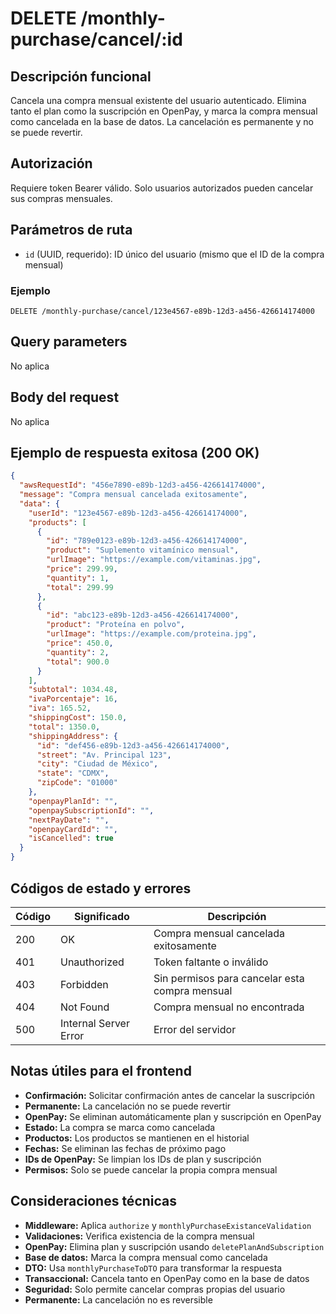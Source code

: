 # DELETE /monthly-purchase/cancel/:id

## Descripción funcional

Cancela una compra mensual existente del usuario autenticado. Elimina tanto el plan como la suscripción en OpenPay, y marca la compra mensual como cancelada en la base de datos. La cancelación es permanente y no se puede revertir.

## Autorización

Requiere token Bearer válido. Solo usuarios autorizados pueden cancelar sus compras mensuales.

## Parámetros de ruta

- `id` (UUID, requerido): ID único del usuario (mismo que el ID de la compra mensual)

### Ejemplo

```
DELETE /monthly-purchase/cancel/123e4567-e89b-12d3-a456-426614174000
```

## Query parameters

No aplica

## Body del request

No aplica

## Ejemplo de respuesta exitosa (200 OK)

```json
{
  "awsRequestId": "456e7890-e89b-12d3-a456-426614174000",
  "message": "Compra mensual cancelada exitosamente",
  "data": {
    "userId": "123e4567-e89b-12d3-a456-426614174000",
    "products": [
      {
        "id": "789e0123-e89b-12d3-a456-426614174000",
        "product": "Suplemento vitamínico mensual",
        "urlImage": "https://example.com/vitaminas.jpg",
        "price": 299.99,
        "quantity": 1,
        "total": 299.99
      },
      {
        "id": "abc123-e89b-12d3-a456-426614174000",
        "product": "Proteína en polvo",
        "urlImage": "https://example.com/proteina.jpg",
        "price": 450.0,
        "quantity": 2,
        "total": 900.0
      }
    ],
    "subtotal": 1034.48,
    "ivaPorcentaje": 16,
    "iva": 165.52,
    "shippingCost": 150.0,
    "total": 1350.0,
    "shippingAddress": {
      "id": "def456-e89b-12d3-a456-426614174000",
      "street": "Av. Principal 123",
      "city": "Ciudad de México",
      "state": "CDMX",
      "zipCode": "01000"
    },
    "openpayPlanId": "",
    "openpaySubscriptionId": "",
    "nextPayDate": "",
    "openpayCardId": "",
    "isCancelled": true
  }
}
```

## Códigos de estado y errores

| Código | Significado           | Descripción                                    |
| ------ | --------------------- | ---------------------------------------------- |
| 200    | OK                    | Compra mensual cancelada exitosamente          |
| 401    | Unauthorized          | Token faltante o inválido                      |
| 403    | Forbidden             | Sin permisos para cancelar esta compra mensual |
| 404    | Not Found             | Compra mensual no encontrada                   |
| 500    | Internal Server Error | Error del servidor                             |

## Notas útiles para el frontend

- **Confirmación:** Solicitar confirmación antes de cancelar la suscripción
- **Permanente:** La cancelación no se puede revertir
- **OpenPay:** Se eliminan automáticamente plan y suscripción en OpenPay
- **Estado:** La compra se marca como cancelada
- **Productos:** Los productos se mantienen en el historial
- **Fechas:** Se eliminan las fechas de próximo pago
- **IDs de OpenPay:** Se limpian los IDs de plan y suscripción
- **Permisos:** Solo se puede cancelar la propia compra mensual

## Consideraciones técnicas

- **Middleware:** Aplica `authorize` y `monthlyPurchaseExistanceValidation`
- **Validaciones:** Verifica existencia de la compra mensual
- **OpenPay:** Elimina plan y suscripción usando `deletePlanAndSubscription`
- **Base de datos:** Marca la compra mensual como cancelada
- **DTO:** Usa `monthlyPurchaseToDTO` para transformar la respuesta
- **Transaccional:** Cancela tanto en OpenPay como en la base de datos
- **Seguridad:** Solo permite cancelar compras propias del usuario
- **Permanente:** La cancelación no es reversible
